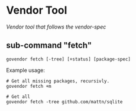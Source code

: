 # Vendor Tool
*Vendor tool that follows the vendor-spec*

## sub-command "fetch"

`govendor fetch [-tree] [+status] [package-spec]`

Example usage:
```
# Get all missing packages, recursivly.
govendor fetch +m

# Get all 
govendor fetch -tree github.com/mattn/sqlite
```

